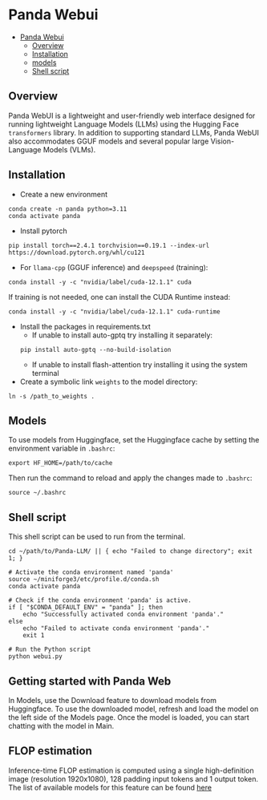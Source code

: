 # Panda Webui

- [Panda Webui](#panda-webui)
  - [Overview](#overview)
  - [Installation](#installation)
  - [models](#models)
  - [Shell script](#shell-script)

## Overview

Panda WebUI is a lightweight and user-friendly web interface designed for running lightweight Language Models (LLMs) using the Hugging Face `transformers` library. In addition to supporting standard LLMs, Panda WebUI also accommodates GGUF models and several popular large Vision-Language Models (VLMs).

## Installation

* Create a new environment
```shell
conda create -n panda python=3.11
conda activate panda
```
* Install pytorch
```shell
pip install torch==2.4.1 torchvision==0.19.1 --index-url https://download.pytorch.org/whl/cu121
```
* For `llama-cpp` (GGUF inference) and `deepspeed` (training):
```shell
conda install -y -c "nvidia/label/cuda-12.1.1" cuda
```
If training is not needed, one can install the CUDA Runtime instead:
```shell
conda install -y -c "nvidia/label/cuda-12.1.1" cuda-runtime
```
* Install the packages in requirements.txt
  * If unable to install auto-gptq try installing it separately:
  ```shell
  pip install auto-gptq --no-build-isolation
  ```
  * If unable to install flash-attention try installing it using the system terminal
* Create a symbolic link `weights` to the model directory:
```shell
ln -s /path_to_weights .
```

## Models

To use models from Huggingface, set the Huggingface cache by setting the environment variable in `.bashrc`:
```
export HF_HOME=/path/to/cache
```
Then run the command to reload and apply the changes made to `.bashrc`:
```shell
source ~/.bashrc
```


## Shell script

This shell script can be used to run from the terminal.

```shell
cd ~/path/to/Panda-LLM/ || { echo "Failed to change directory"; exit 1; }

# Activate the conda environment named 'panda'
source ~/miniforge3/etc/profile.d/conda.sh
conda activate panda

# Check if the conda environment 'panda' is active.
if [ "$CONDA_DEFAULT_ENV" = "panda" ]; then
    echo "Successfully activated conda environment 'panda'."
else
    echo "Failed to activate conda environment 'panda'."
    exit 1

# Run the Python script
python webui.py
``` 
## Getting started with Panda Web

In Models, use the Download feature to download models from Huggingface. 
To use the downloaded model, refresh and load the model on the left side of the Models page. Once the model is loaded, you can start chatting with the model in Main. 

## FLOP estimation
Inference-time FLOP estimation is computed using a single high-definition image (resolution 1920x1080), 128 padding input tokens and 1 output token. The list of available models for this feature can be found [here](./vlm_complexity_calculation/readme.md)

